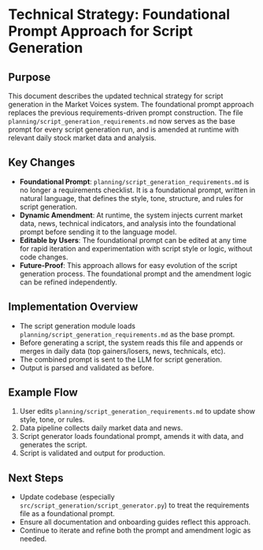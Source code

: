 # Technical Strategy: Foundational Prompt Approach for Script Generation

## Purpose
This document describes the updated technical strategy for script generation in the Market Voices system. The foundational prompt approach replaces the previous requirements-driven prompt construction. The file `planning/script_generation_requirements.md` now serves as the base prompt for every script generation run, and is amended at runtime with relevant daily stock market data and analysis.

## Key Changes
- **Foundational Prompt**: `planning/script_generation_requirements.md` is no longer a requirements checklist. It is a foundational prompt, written in natural language, that defines the style, tone, structure, and rules for script generation.
- **Dynamic Amendment**: At runtime, the system injects current market data, news, technical indicators, and analysis into the foundational prompt before sending it to the language model.
- **Editable by Users**: The foundational prompt can be edited at any time for rapid iteration and experimentation with script style or logic, without code changes.
- **Future-Proof**: This approach allows for easy evolution of the script generation process. The foundational prompt and the amendment logic can be refined independently.

## Implementation Overview
- The script generation module loads `planning/script_generation_requirements.md` as the base prompt.
- Before generating a script, the system reads this file and appends or merges in daily data (top gainers/losers, news, technicals, etc).
- The combined prompt is sent to the LLM for script generation.
- Output is parsed and validated as before.

## Example Flow
1. User edits `planning/script_generation_requirements.md` to update show style, tone, or rules.
2. Data pipeline collects daily market data and news.
3. Script generator loads foundational prompt, amends it with data, and generates the script.
4. Script is validated and output for production.

## Next Steps
- Update codebase (especially `src/script_generation/script_generator.py`) to treat the requirements file as a foundational prompt.
- Ensure all documentation and onboarding guides reflect this approach.
- Continue to iterate and refine both the prompt and amendment logic as needed.
